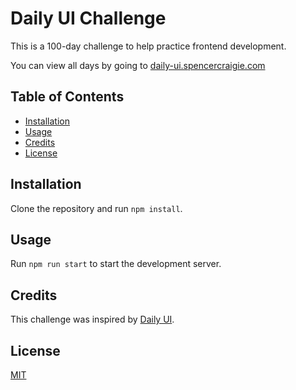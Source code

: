 # Daily UI Challenge

This is a 100-day challenge to help practice frontend development.

You can view all days by going to [daily-ui.spencercraigie.com](https://daily-ui.spencercraigie.com/)

## Table of Contents

- [Installation](#installation)
- [Usage](#usage)
- [Credits](#credits)
- [License](#license)

## Installation

Clone the repository and run `npm install`.

## Usage

Run `npm run start` to start the development server.

## Credits

This challenge was inspired by [Daily UI](https://www.dailyui.co/).

## License

[MIT](https://opensource.org/licenses/MIT)
